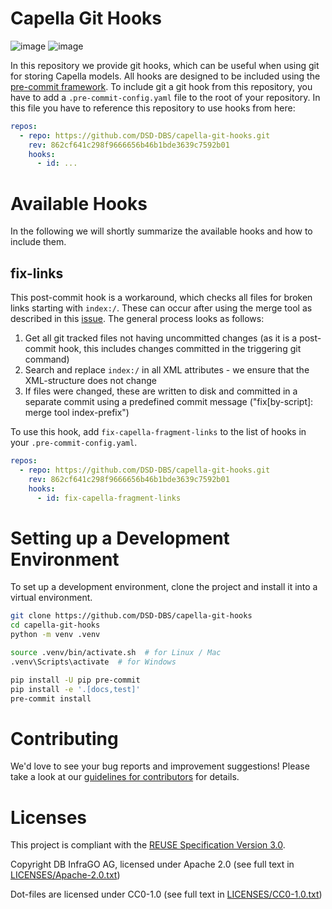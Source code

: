 <!--
 ~ Copyright DB InfraGO AG and contributors
 ~ SPDX-License-Identifier: Apache-2.0
 -->

# Capella Git Hooks

![image](https://github.com/DSD-DBS/capella-git-hooks/actions/workflows/build-test-publish.yml/badge.svg)
![image](https://github.com/DSD-DBS/capella-git-hooks/actions/workflows/lint.yml/badge.svg)

In this repository we provide git hooks, which can be useful when using git for
storing Capella models. All hooks are designed to be included using the
[pre-commit framework](https://pre-commit.com/). To include git a git hook from
this repository, you have to add a `.pre-commit-config.yaml` file to the root
of your repository. In this file you have to reference this repository to use
hooks from here:

```yaml
repos:
  - repo: https://github.com/DSD-DBS/capella-git-hooks.git
    rev: 862cf641c298f9666656b46b1bde3639c7592b01
    hooks:
      - id: ...
```

# Available Hooks

In the following we will shortly summarize the available hooks and how to
include them.

## fix-links

This post-commit hook is a workaround, which checks all files for broken links
starting with `index:/`. These can occur after using the merge tool as
described in this [issue](https://github.com/eclipse/capella/issues/2725). The
general process looks as follows:

1. Get all git tracked files not having uncommitted changes (as it is a
   post-commit hook, this includes changes committed in the triggering git
   command)
2. Search and replace `index:/` in all XML attributes - we ensure that the
   XML-structure does not change
3. If files were changed, these are written to disk and committed in a separate
   commit using a predefined commit message ("fix[by-script]: merge tool
   index-prefix")

To use this hook, add `fix-capella-fragment-links` to the list of hooks in your
`.pre-commit-config.yaml`.

```yaml
repos:
  - repo: https://github.com/DSD-DBS/capella-git-hooks.git
    rev: 862cf641c298f9666656b46b1bde3639c7592b01
    hooks:
      - id: fix-capella-fragment-links
```

# Setting up a Development Environment

To set up a development environment, clone the project and install it into a
virtual environment.

```sh
git clone https://github.com/DSD-DBS/capella-git-hooks
cd capella-git-hooks
python -m venv .venv

source .venv/bin/activate.sh  # for Linux / Mac
.venv\Scripts\activate  # for Windows

pip install -U pip pre-commit
pip install -e '.[docs,test]'
pre-commit install
```

# Contributing

We'd love to see your bug reports and improvement suggestions! Please take a
look at our [guidelines for contributors](CONTRIBUTING.md) for details.

# Licenses

This project is compliant with the
[REUSE Specification Version 3.0](https://git.fsfe.org/reuse/docs/src/commit/d173a27231a36e1a2a3af07421f5e557ae0fec46/spec.md).

Copyright DB InfraGO AG, licensed under Apache 2.0 (see full text in
[LICENSES/Apache-2.0.txt](LICENSES/Apache-2.0.txt))

Dot-files are licensed under CC0-1.0 (see full text in
[LICENSES/CC0-1.0.txt](LICENSES/CC0-1.0.txt))
